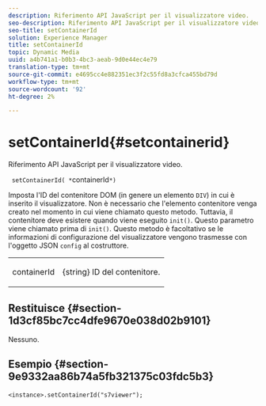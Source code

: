 ```yaml
---
description: Riferimento API JavaScript per il visualizzatore video.
seo-description: Riferimento API JavaScript per il visualizzatore video.
seo-title: setContainerId
solution: Experience Manager
title: setContainerId
topic: Dynamic Media
uuid: a4b741a1-b0b3-4bc3-aeab-9d0e44ec4e79
translation-type: tm+mt
source-git-commit: e4695cc4e882351ec3f2c55fd8a3cfca455bd79d
workflow-type: tm+mt
source-wordcount: '92'
ht-degree: 2%

---
```



# setContainerId{#setcontainerid}

Riferimento API JavaScript per il visualizzatore video.

` setContainerId( *`containerId`*)`

Imposta l&#39;ID del contenitore DOM (in genere un elemento `DIV`) in cui è inserito il visualizzatore. Non è necessario che l&#39;elemento contenitore venga creato nel momento in cui viene chiamato questo metodo. Tuttavia, il contenitore deve esistere quando viene eseguito `init()`. Questo parametro viene chiamato prima di `init()`. Questo metodo è facoltativo se le informazioni di configurazione del visualizzatore vengono trasmesse con l&#39;oggetto JSON `config` al costruttore.

<table id="table_896DFF34A68A403DB93A6D597461A573"> 
 <tbody> 
  <tr> 
   <td colname="col1"> <p> <span class="codeph"> <span class="varname"> containerId  </span> </span> </p> </td> 
   <td colname="col2"> <p> <span class="codeph"> {string}  </span> ID del contenitore. </p> </td> 
  </tr> 
 </tbody> 
</table>

## Restituisce {#section-1d3cf85bc7cc4dfe9670e038d02b9101}

Nessuno.

## Esempio {#section-9e9332aa86b74a5fb321375c03fdc5b3}

```
<instance>.setContainerId("s7viewer");
```

